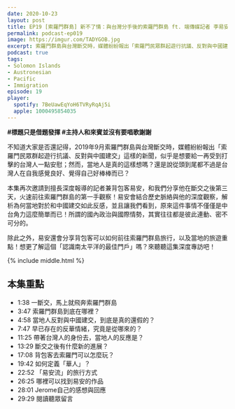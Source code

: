 ```yaml
---
date: 2020-10-23
layout: post
title: EP19 [索羅門群島] 新不了情：與台灣分手後的索羅門群島 ft. 端傳媒記者 李易安
permalink: podcast-ep019
image: https://imgur.com/TADYGOB.jpg
excerpt: 索羅門群島與台灣斷交時，媒體紛紛報出「索羅門民眾群起遊行抗議、反對與中國建交」這樣的新聞，不禁讓人懷疑：當地人真的是這樣想嗎？還是根本就只是台灣人自我感覺良好而已？本集再次邀請到擅長深度報導的記者兼背包客易安，和我們分享他在斷交之後第三天，火速前往索羅門群島的第一手觀察！易安會結合歷史脈絡與他的深度觀察，解析為何當地對於和中國建交如此反感，同時也會分享背包客可以如何前往索羅門群島旅行！
podcast: true
tags:
- Solomon Islands
- Austronesian
- Pacific
- Immigration
episode: 19
player:
  spotify: 7BeUawEqYoH6TVRyRqAj5i
  apple: 1000495854035
---
```


**#標題只是借題發揮 #主持人和來賓並沒有要唱歌謝謝**

不知道大家是否還記得，2019年9月索羅門群島與台灣斷交時，媒體紛紛報出「索羅門民眾群起遊行抗議、反對與中國建交」這樣的新聞，似乎是想要給一再受到打擊的台灣人一點安慰；然而，當地人是真的這樣想嗎？還是說從頭到尾都不過是台灣人在自我感覺良好、覺得自己好棒棒而已？

本集再次邀請到擅長深度報導的記者兼背包客易安，和我們分享他在斷交之後第三天，火速前往索羅門群島的第一手觀察！易安會結合歷史脈絡與他的深度觀察，解析為何當地對於和中國建交如此反感，並且讓我們看到，原來這件事情不僅僅是中台角力這麼簡單而已！所謂的國內政治與國際情勢，其實往往都是彼此連動、密不可分的。

除此之外，易安還會分享背包客可以如何前往索羅門群島旅行，以及當地的旅遊重點！想更了解這個「認識南太平洋的最佳門戶」嗎？來聽聽這集深度專訪吧！



{% include middle.html %}

## 本集重點

* 1:38 一斷交，馬上就飛奔索羅門群島
* 3:47 索羅門群島到底在哪裡？
* 4:58 當地人反對與中國建交，到底是真的還假的？
* 7:47 早已存在的反華情緒，究竟是從哪來的？
* 11:25 帶著台灣人的身份去，當地人的反應是？
* 13:29 斷交之後有什麼新的進展？
* 17:08 背包客去索羅門可以怎麼玩？
* 19:42 如何定義「華人」？
* 22:52 「易安流」的旅行方式
* 26:25 哪裡可以找到易安的作品
* 28:01 Jerome自己的感想與回應
* 29:29 閱讀聽眾留言
